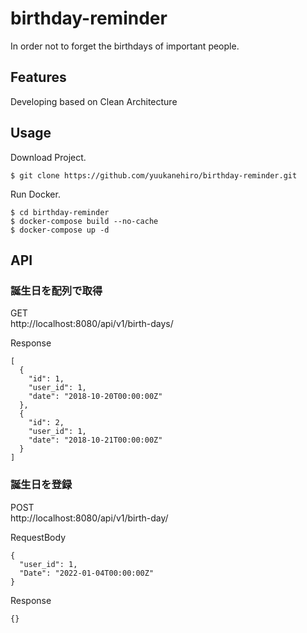 # birthday-reminder
 In order not to forget the birthdays of important people.

## Features
 Developing based on Clean Architecture
## Usage
 Download Project.
```bash:
$ git clone https://github.com/yuukanehiro/birthday-reminder.git
```
 Run Docker.
```bash:
$ cd birthday-reminder
$ docker-compose build --no-cache
$ docker-compose up -d
```

## API

### 誕生日を配列で取得
GET  
http://localhost:8080/api/v1/birth-days/
  
Response
```json:
[
  {
    "id": 1,
    "user_id": 1,
    "date": "2018-10-20T00:00:00Z"
  },
  {
    "id": 2,
    "user_id": 1,
    "date": "2018-10-21T00:00:00Z"
  }
]
```

### 誕生日を登録
POST  
http://localhost:8080/api/v1/birth-day/  
  
RequestBody
```json:
{
  "user_id": 1,
  "Date": "2022-01-04T00:00:00Z"
}
```
Response
```json:
{}
```
